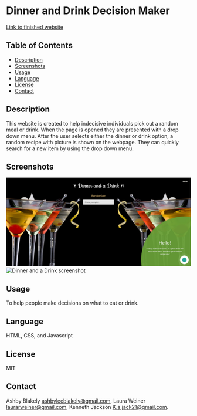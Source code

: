 # Dinner and Drink Decision Maker

[Link to finished website](https://ashbylb.github.io/dinner-drink-decisions/)

## Table of Contents
- [Description](#Description)
- [Screenshots](#Screenshots)
- [Usage](#Usage)
- [Language](#language)
- [License](#License)
- [Contact](#Contact)


## Description
This website is created to help indecisive individuals pick out a random meal or drink. When the page is opened they are presented with a drop down menu. After the user selects either the dinner or drink option, a random recipe with picture is shown on the webpage. They can quickly search for a new item by using the drop down menu.

## Screenshots
![Dinner and a Drink page screenshot](./assets/img/dinner2.png)
![Dinner and a Drink screenshot](./assets/img/screenshot.png)


## Usage
To help people make decisions on what to eat or drink.

## Language
HTML, CSS, and Javascript

## License 
MIT

## Contact
Ashby Blakely ashbyleeblakely@gmail.com, Laura Weiner laurarweiner@gmail.com, Kenneth Jackson  K.a.jack21@gmail.com.
